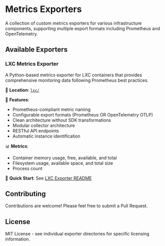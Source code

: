 # Metrics Exporters

A collection of custom metrics exporters for various infrastructure components, supporting multiple export formats including Prometheus and OpenTelemetry.

## Available Exporters

### LXC Metrics Exporter

A Python-based metrics exporter for LXC containers that provides comprehensive monitoring data following Prometheus best practices.

📁 **Location**: [`lxc/`](./lxc/)

🔧 **Features**:
- Prometheus-compliant metric naming
- Configurable export formats (Prometheus OR OpenTelemetry OTLP)
- Clean architecture without SDK transformations
- Modular collector architecture
- RESTful API endpoints
- Automatic instance identification

📊 **Metrics**:
- Container memory usage, free, available, and total
- Filesystem usage, available space, and total size
- Process count

🚀 **Quick Start**: See [LXC Exporter README](./lxc/README.md)

## Contributing

Contributions are welcome! Please feel free to submit a Pull Request.

## License

MIT License - see individual exporter directories for specific licensing information.
